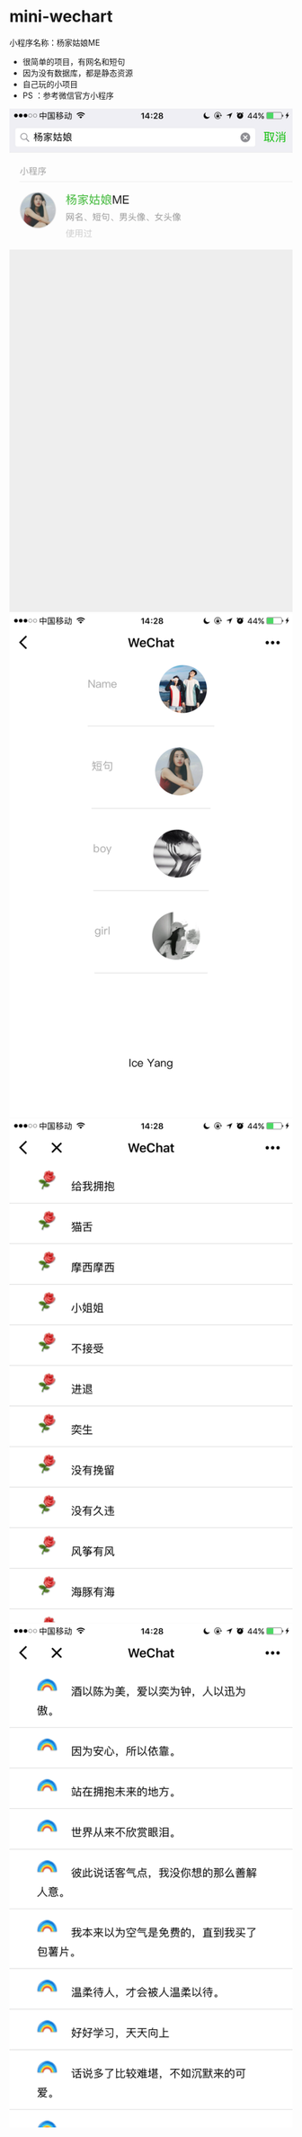 # mini-wechart

小程序名称：杨家姑娘ME



 - 很简单的项目，有网名和短句
 - 因为没有数据库，都是静态资源
 - 自己玩的小项目
 - PS ：参考微信官方小程序
  

<img src="show/1.png" />
<img src="show/2.png" />
<img src="show/3.png" />
<img src="show/4.png" />
 
